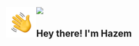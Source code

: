 <img src="https://media-exp1.licdn.com/dms/image/C4D16AQFs9TO3dhrYsg/profile-displaybackgroundimage-shrink_350_1400/0/1662232718602?e=1668643200&v=beta&t=fjAYXxF8ayWeptwLTrDWGiVuspMvzEyoq9iLMmnNEHc"/>
<img alt="Hand_Wave" src="https://raw.githubusercontent.com/SilasKati/SilasKati/main/assets/Hand_Wave.gif" width='70' align="left"/><h2>Hey there! I'm Hazem</h2>

<br>
<!--
**rhazem13/rhazem13** is a ✨ _special_ ✨ repository because its `README.md` (this file) appears on your GitHub profile.

Here are some ideas to get you started:

- 🔭 I’m currently working on ...
- 🌱 I’m currently learning ...
- 👯 I’m looking to collaborate on ...
- 🤔 I’m looking for help with ...
- 💬 Ask me about ...
- 📫 How to reach me: ...
- 😄 Pronouns: ...
- ⚡ Fun fact: ...
-->
